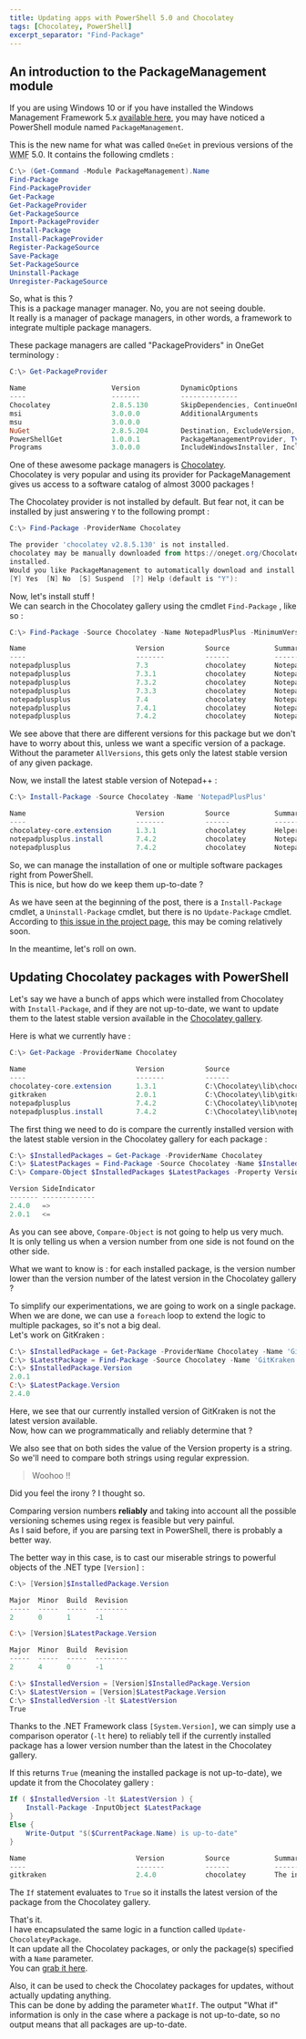 ```yaml
---
title: Updating apps with PowerShell 5.0 and Chocolatey
tags: [Chocolatey, PowerShell]
excerpt_separator: "Find-Package"
---
```


## An introduction to the PackageManagement module

If you are using Windows 10 or if you have installed the Windows Management Framework 5.x [available here](https://www.microsoft.com/en-us/download/details.aspx?id=54616), you may have noticed a PowerShell module named `PackageManagement`.  

This is the new name for what was called `OneGet` in previous versions of the <abbr title="Windows Management Framework">WMF</abbr> 5.0. It contains the following cmdlets :  

```powershell
C:\> (Get-Command -Module PackageManagement).Name
Find-Package
Find-PackageProvider
Get-Package
Get-PackageProvider
Get-PackageSource
Import-PackageProvider
Install-Package
Install-PackageProvider
Register-PackageSource
Save-Package
Set-PackageSource
Uninstall-Package
Unregister-PackageSource
```

So, what is this ?  
This is a package manager manager. No, you are not seeing double.  
It really is a manager of package managers, in other words, a framework to integrate multiple package managers.  

These package managers are called "PackageProviders" in OneGet terminology :

```powershell
C:\> Get-PackageProvider

Name                     Version          DynamicOptions
----                     -------          --------------
Chocolatey               2.8.5.130        SkipDependencies, ContinueOnFailure, ExcludeVersion, ForceX86...
msi                      3.0.0.0          AdditionalArguments
msu                      3.0.0.0
NuGet                    2.8.5.204        Destination, ExcludeVersion, Scope, Headers, FilterOnTag, Con...
PowerShellGet            1.0.0.1          PackageManagementProvider, Type, Scope, AllowClobber, SkipPub...
Programs                 3.0.0.0          IncludeWindowsInstaller, IncludeSystemComponent
```  

One of these awesome package managers is [Chocolatey](https://chocolatey.org/).  
Chocolatey is very popular and using its provider for PackageManagement gives us access to a software catalog of almost 3000 packages !

The Chocolatey provider is not installed by default. But fear not, it can be installed by just answering `Y` to the following prompt :

```powershell
C:\> Find-Package -ProviderName Chocolatey

The provider 'chocolatey v2.8.5.130' is not installed.
chocolatey may be manually downloaded from https://oneget.org/ChocolateyPrototype-2.8.5.130.exe and
installed.
Would you like PackageManagement to automatically download and install 'chocolatey' now?
[Y] Yes  [N] No  [S] Suspend  [?] Help (default is "Y"):
```

Now, let's install stuff !  
We can search in the Chocolatey gallery using the cmdlet `Find-Package` , like so :

```powershell
C:\> Find-Package -Source Chocolatey -Name NotepadPlusPlus -MinimumVersion 7.3 -AllVersions

Name                           Version          Source           Summary
----                           -------          ------           -------
notepadplusplus                7.3              chocolatey       Notepad++ is a free (as in free speec...
notepadplusplus                7.3.1            chocolatey       Notepad++ is a free (as in free speec...
notepadplusplus                7.3.2            chocolatey       Notepad++ is a free (as in free speec...
notepadplusplus                7.3.3            chocolatey       Notepad++ is a free (as in free speec...
notepadplusplus                7.4              chocolatey       Notepad++ is a free (as in free speec...
notepadplusplus                7.4.1            chocolatey       Notepad++ is a free (as in free speec...
notepadplusplus                7.4.2            chocolatey       Notepad++ is a free (as in free speec...
```

We see above that there are different versions for this package but we don't have to worry about this, unless we want a specific version of a package.  Without the parameter `AllVersions`, this gets only the latest stable version of any given package.

Now, we install the latest stable version of Notepad++ :

```powershell
C:\> Install-Package -Source Chocolatey -Name 'NotepadPlusPlus'

Name                           Version          Source           Summary
----                           -------          ------           -------
chocolatey-core.extension      1.3.1            chocolatey       Helper functions extending core choco ...
notepadplusplus.install        7.4.2            chocolatey       Notepad++ is a free (as in free speec...
notepadplusplus                7.4.2            chocolatey       Notepad++ is a free (as in free speec...
```


So, we can manage the installation of one or multiple software packages right from PowerShell.  
This is nice, but how do we keep them up-to-date ?

As we have seen at the beginning of the post, there is a `Install-Package` cmdlet, a `Uninstall-Package` cmdlet, but there is no `Update-Package` cmdlet.  According to <a href="https://github.com/OneGet/oneget/issues/58">this issue in the project page</a>, this may be coming relatively soon.  

In the meantime, let's roll on own.

## Updating Chocolatey packages with PowerShell

Let's say we have a bunch of apps which were installed from Chocolatey with `Install-Package`, and if they are not up-to-date, we want to update them to the latest stable version available in the [Chocolatey gallery](https://chocolatey.org/packages).

Here is what we currently have :

```powershell
C:\> Get-Package -ProviderName Chocolatey

Name                           Version          Source                           ProviderName
----                           -------          ------                           ------------
chocolatey-core.extension      1.3.1            C:\Chocolatey\lib\chocolatey-... Chocolatey
gitkraken                      2.0.1            C:\Chocolatey\lib\gitkraken.2... Chocolatey
notepadplusplus                7.4.2            C:\Chocolatey\lib\notepadplus... Chocolatey
notepadplusplus.install        7.4.2            C:\Chocolatey\lib\notepadplus... Chocolatey
```

The first thing we need to do is compare the currently installed version with the latest stable version in the Chocolatey gallery for each package :  

```powershell
C:\> $InstalledPackages = Get-Package -ProviderName Chocolatey
C:\> $LatestPackages = Find-Package -Source Chocolatey -Name $InstalledPackages.Name
C:\> Compare-Object $InstalledPackages $LatestPackages -Property Version

Version SideIndicator
------- -------------
2.4.0   =>
2.0.1   <=
```

As you can see above, `Compare-Object` is not going to help us very much.  
It is only telling us when a version number from one side is not found on the other side.  

What we want to know is : for each installed package, is the version number lower than the version number of the latest version in the Chocolatey gallery ?

To simplify our experimentations, we are going to work on a single package. When we are done, we can use a `foreach` loop to extend the logic to multiple packages, so it's not a big deal.  
Let's work on GitKraken :  

```powershell
C:\> $InstalledPackage = Get-Package -ProviderName Chocolatey -Name 'GitKraken'
C:\> $LatestPackage = Find-Package -Source Chocolatey -Name 'GitKraken'
C:\> $InstalledPackage.Version
2.0.1
C:\> $LatestPackage.Version
2.4.0
```

Here, we see that our currently installed version of GitKraken is not the latest version available.  
Now, how can we programmatically and reliably determine that ?

We also see that on both sides the value of the Version property is a string. So we'll need to compare both strings using regular expression.  

> Woohoo !!  

Did you feel the irony ? I thought so.

Comparing version numbers **reliably** and taking into account all the possible versioning schemes using regex is feasible but very painful.  
As I said before, if you are parsing text in PowerShell, there is probably a better way.

The better way in this case, is to cast our miserable strings to powerful objects of the .NET type `[Version]` :  

```powershell
C:\> [Version]$InstalledPackage.Version

Major  Minor  Build  Revision
-----  -----  -----  --------
2      0      1      -1

C:\> [Version]$LatestPackage.Version

Major  Minor  Build  Revision
-----  -----  -----  --------
2      4      0      -1

C:\> $InstalledVersion = [Version]$InstalledPackage.Version
C:\> $LatestVersion = [Version]$LatestPackage.Version
C:\> $InstalledVersion -lt $LatestVersion
True
```

Thanks to the .NET Framework class `[System.Version]`, we can simply use a comparison operator (`-lt` here) to reliably tell if the currently installed package has a lower version number than the latest in the Chocolatey gallery.

If this returns `True` (meaning the installed package is not up-to-date), we update it from the Chocolatey gallery :

```powershell
If ( $InstalledVersion -lt $LatestVersion ) {
    Install-Package -InputObject $LatestPackage
}
Else {
    Write-Output "$($CurrentPackage.Name) is up-to-date"
}

Name                           Version          Source           Summary
----                           -------          ------           -------
gitkraken                      2.4.0            chocolatey       The intuitive, fast, and beautiful cross-platform Git client.

```

The `If` statement evaluates to `True` so it installs the latest version of the package from the Chocolatey gallery.  

That's it.  
I have encapsulated the same logic in a function called `Update-ChocolateyPackage`.  
It can update all the Chocolatey packages, or only the package(s) specified with a `Name` parameter.  
You can [grab it here](https://github.com/MathieuBuisson/Powershell-Utility/tree/master/Update-ChocolateyPackage).  

Also, it can be used to check the Chocolatey packages for updates, without actually updating anything.  
This can be done by adding the parameter `WhatIf`. The output "What if" information is only in the case where a package is not up-to-date, so no output means that all packages are up-to-date.
